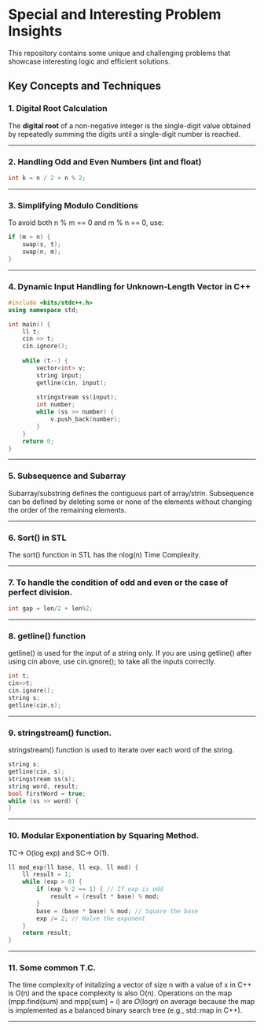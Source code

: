 # Special and Interesting Problem Insights

This repository contains some unique and challenging problems that showcase interesting logic and efficient solutions.

## Key Concepts and Techniques

### 1. Digital Root Calculation
The **digital root** of a non-negative integer is the single-digit value obtained by repeatedly summing the digits until a single-digit number is reached.

---

### 2. Handling Odd and Even Numbers (int and float)
```cpp
int k = n / 2 + n % 2;
```

---

### 3. Simplifying Modulo Conditions
To avoid both n % m == 0 and m % n == 0, use:
```cpp
if (m > n) { 
    swap(s, t); 
    swap(n, m); 
}
```
---

### 4. Dynamic Input Handling for Unknown-Length Vector in C++
```cpp
#include <bits/stdc++.h>
using namespace std;

int main() {
    ll t;
    cin >> t;
    cin.ignore();
    
    while (t--) {
        vector<int> v;
        string input;
        getline(cin, input);
        
        stringstream ss(input);
        int number;
        while (ss >> number) {
            v.push_back(number);
        }
    }
    return 0;
}
```
---

### 5. Subsequence and Subarray

Subarray/substring defines the contiguous part of array/strin.
Subsequence can be defined by deleting some or none of the elements without changing the order of the remaining elements.

---

### 6. Sort() in STL

The sort() function in STL has the nlog(n) Time Complexity.

---

### 7. To handle the condition of odd and even or the case of perfect division.

```cpp
int gap = len/2 + len%2;
```
---

### 8. getline() function

getline() is used for the input of a string only. If you are using getline() after using cin above, use cin.ignore(); to take all the inputs correctly.
```cpp
int t;
cin>>t;
cin.ignore();
string s;
getline(cin,s);
```
---

### 9. stringstream() function.

stringstream() function is used to iterate over each word of the string.
```cpp
string s;
getline(cin, s);
stringstream ss(s);
string word, result;
bool firstWord = true;
while (ss >> word) {
}
```
---

### 10. Modular Exponentiation by Squaring Method.

TC-> O(log exp) and SC-> O(1).
```cpp
ll mod_exp(ll base, ll exp, ll mod) {
    ll result = 1;
    while (exp > 0) {
        if (exp % 2 == 1) { // If exp is odd
            result = (result * base) % mod;
        }
        base = (base * base) % mod; // Square the base
        exp /= 2; // Halve the exponent
    }
    return result;
}
```
---

### 11. Some common T.C.

The time complexity of initalizing a vector of size n with a value of x in C++ is O(n) and the space complexity is also O(n).
Operations on the map (mpp.find(sum) and mpp[sum] = i) are 𝑂(log𝑛) on average because the map is implemented as a balanced binary search tree (e.g., std::map in C++).

---

